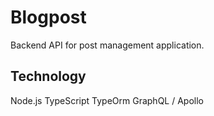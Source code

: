 # Blogpost

Backend API for post management application.

## Technology

Node.js
TypeScript
TypeOrm
GraphQL / Apollo
